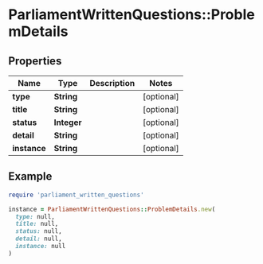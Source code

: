 # ParliamentWrittenQuestions::ProblemDetails

## Properties

| Name | Type | Description | Notes |
| ---- | ---- | ----------- | ----- |
| **type** | **String** |  | [optional] |
| **title** | **String** |  | [optional] |
| **status** | **Integer** |  | [optional] |
| **detail** | **String** |  | [optional] |
| **instance** | **String** |  | [optional] |

## Example

```ruby
require 'parliament_written_questions'

instance = ParliamentWrittenQuestions::ProblemDetails.new(
  type: null,
  title: null,
  status: null,
  detail: null,
  instance: null
)
```

